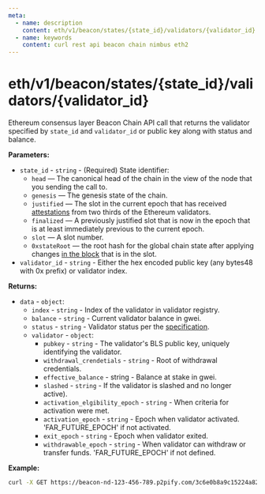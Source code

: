```yaml
---
meta:
  - name: description
    content: eth/v1/beacon/states/{state_id}/validators/{validator_id} Beacon Chain REST API call details and examples.
  - name: keywords
    content: curl rest api beacon chain nimbus eth2
---
```


# eth/v1/beacon/states/{state_id}/validators/{validator_id}

Ethereum consensus layer Beacon Chain API call that returns the validator specified by `state_id` and `validator_id` or public key along with status and balance.

**Parameters:** 

* `state_id` - `string` - (Required) State identifier:
  * `head` — The canonical head of the chain in the view of the node that you sending the call to.
  * `genesis` — The genesis state of the chain.
  * `justified` — The slot in the current epoch that has received [attestations](https://ethereum.org/en/developers/docs/consensus-mechanisms/pos/attestations/) from two thirds of the Ethereum validators.
  * `finalized` — A previously justified slot that is now in the epoch that is at least immediately previous to the current epoch.
  * `slot` — A slot number.
  * `0xstateRoot` — the root hash for the global chain state after applying changes [in the block](https://ethereum.org/en/developers/docs/blocks/) that is in the slot.
* `validator_id` - `string` - Either the hex encoded public key (any bytes48 with 0x prefix) or validator index.

**Returns:** 

* `data` - `object`:
  * `index` - `string` - Index of the validator in validator registry.
  * `balance` - `string` - Current validator balance in gwei.
  * `status` - `string` - Validator status per the [specification](https://hackmd.io/ofFJ5gOmQpu1jjHilHbdQQ).
  * `validator` - `object`:
    * `pubkey` - `string` - The validator's BLS public key, uniquely identifying the validator.
    * `withdrawal_crendetials` - `string` - Root of withdrawal credentials.
    * `effective_balance` - string - Balance at stake in gwei.
    * `slashed` - `string` - If the validator is slashed and no longer active).
    * `activation_elgibility_epoch` - `string` - When criteria for activation were met.
    * `activation_epoch` - `string` - Epoch when validator activated. 'FAR_FUTURE_EPOCH' if not activated.
    * `exit_epoch` - `string` - Epoch when validator exited.
    * `withdrawable_epoch` - `string` - When validator can withdraw or transfer funds. 'FAR_FUTURE_EPOCH' if not defined.

**Example:**

``` sh
curl -X GET https://beacon-nd-123-456-789.p2pify.com/3c6e0b8a9c15224a8228b9a98ca1531d/eth/v1/beacon/states/head/validators/0x84a623de8666c418154afac6b3b5dcb85e50500cb357c49d24d17bc5408139d7febacaddbd38e226d8c30baa6924457e
```
